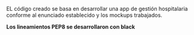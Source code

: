 EL código creado se basa en desarrollar una app de gestión hospitalaria conforme al enunciado establecido y los mockups trabajados.

**Los lineamientos PEP8 se desarrollaron con black**
